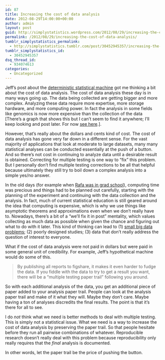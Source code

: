 ```yaml
---
id: 87
title: Increasing the cost of data analysis
date: 2012-08-29T14:00:00+00:00
author: admin
layout: post
guid: http://simplystatistics.wordpress.com/2012/08/29/increasing-the-cost-of-data-analysis
permalink: /2012/08/29/increasing-the-cost-of-data-analysis/
tumblr_simplystatistics_permalink:
  - http://simplystatistics.tumblr.com/post/30452945357/increasing-the-cost-of-data-analysis
tumblr_simplystatistics_id:
  - 30452945357
dsq_thread_id:
  - 934074613
categories:
  - Uncategorized
---
```

Jeff&#8217;s post about the <a href="http://simplystatistics.org/post/30315018436/a-deterministic-statistical-machine" target="_blank">deterministic statistical machine</a> got me thinking a bit about the cost of data analysis. The cost of data analysis these day is in many ways going up. The data being collected are getting bigger and more complex. Analyzing these data require more expertise, more storage hardware, and more computing power. In fact the analysis in some fields like genomics is now more expensive than the collection of the data [There&#8217;s a graph that shows this but I can&#8217;t seem to find it anywhere; I&#8217;ll keep looking and post later. For now <a href="http://www.nytimes.com/2011/12/01/business/dna-sequencing-caught-in-deluge-of-data.html" target="_blank">see here</a>.].

However, that&#8217;s really about the dollars and cents kind of cost. The cost of data analysis has gone very far down in a different sense. For the vast majority of applications that look at moderate to large datasets, many many statistical analyses can be conducted essentially at the push of a button. And so there&#8217;s not cost in continuing to analyze data until a desirable result is obtained. Correcting for multiple testing is one way to &#8220;fix&#8221; this problem. But I personally don&#8217;t find multiple testing corrections to be all that helpful because ultimately they still try to boil down a complex analysis into a simple yes/no answer.

In the old days (for example when <a href="http://web.archive.org/web/19970717063350/http://www.stat.berkeley.edu/users/rafa/index.html" target="_blank">Rafa was in grad school</a>), computing time was precious and things had to be planned out carefully, starting with the planning of the experiment and continuing with the data collection and the analysis. In fact, much of current statistical education is still geared around the idea that computing is expensive, which is why we use things like asymptotic theorems and approximations even when we don&#8217;t really have to. Nowadays, there&#8217;s a bit of a &#8220;we&#8217;ll fix it in post&#8221; mentality, which values collecting as much data as possible when given the chance and figuring out what to do with it later. This kind of thinking can lead to (1) <a href="http://simplystatistics.org/post/25924012903/the-problem-with-small-big-data" target="_blank">small big data problems</a>; (2) poorly designed studies; (3) data that don&#8217;t really address the question of interest to everyone.

What if the cost of data analysis were not paid in dollars but were paid in some general unit of credibility. For example, Jeff&#8217;s hypothetical machine would do some of this.

> <span>By publishing all reports to figshare, it makes it even harder to fudge the data. If you fiddle with the data to try to get a result you want, there will be a “multiple testing paper trail” following you around. </span>

So with each additional analysis of the data, you get an additional piece of paper added to your analysis paper trail. People can look at the analysis paper trail and make of it what they will. Maybe they don&#8217;t care. Maybe having a ton of analyses discredits the final results. The point is that it&#8217;s there for all to see.

I do _not_ think what we need is better methods to deal with multiple testing. This is simply not a statistical issue. What we need is a way to increase the cost of data analysis by preserving the paper trail. So that people hesitate before they run all pairwise combinations of whatever. Reproducible research doesn&#8217;t really deal with this problem because reproducibility only really requires that the _final_ analysis is documented.

In other words, let the paper trail be the price of pushing the button.